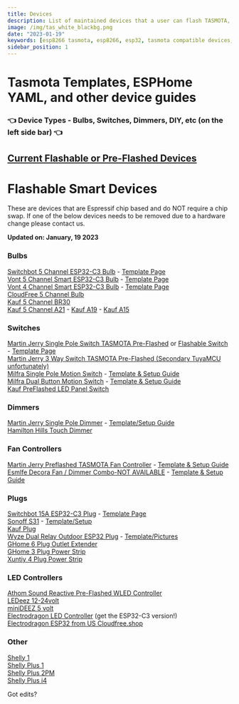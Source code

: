 ```yaml
---
title: Devices
description: List of maintained devices that a user can flash TASMOTA, ESPHome, etc to as well as Pre-Flashed ready to go devices
image: /img/tas_white_blackbg.png
date: "2023-01-19"
keywords: [esp8266 tasmota, esp8266, esp32, tasmota compatible devices, esphome compatible devices, espressif]
sidebar_position: 1
---
```


# Tasmota Templates, ESPHome YAML, and other device guides

### 👈 Device Types - Bulbs, Switches, Dimmers, DIY, etc (on the left side bar) 👈

## [Current Flashable or Pre-Flashed Devices](/wiki/devices/esp-flashable-devices)

# Flashable Smart Devices

These are devices that are Espressif chip based and do NOT require a chip swap.  If one of the below devices needs to be removed due to a hardware change please contact us.  

**Updated on: January, 19 2023**

### Bulbs

[Switchbot 5 Channel ESP32-C3 Bulb](https://amzn.to/38Vhuv3) - [Template Page](/wiki/devices/bulbs/switchbot_e26_w1401400)  
[Vont 5 Channel Smart ESP32-C3 Bulb](https://amzn.to/3Eq4WH8) - [Template Page](/wiki/devices/bulbs/vont_color_pro_slb04)  
[Vont 4 Channel Smart ESP32-C3 Bulb](https://amzn.to/3EoVow6) - [Template Page](/wiki/devices/bulbs/vont_color_slb02)  
[CloudFree 5 Channel Bulb](https://cloudfree.shop/product/cloudfree-smart-bulb-rgbcw/?ref=digiblur)  
[Kauf 5 Channel BR30](https://amzn.to/3BaxDIi)  
[Kauf 5 Channel A21](https://amzn.to/3KKsSbq) - [Kauf A19](https://amzn.to/3CvxZd8) - [Kauf A15](https://amzn.to/3ruBcmQ)

### Switches

[Martin Jerry Single Pole Switch TASMOTA Pre-Flashed](https://amzn.to/3K4qpIx) or [Flashable Switch](https://amzn.to/2IM0cn5) - [Template Page](/wiki/devices/switches/martin_jerry_mj-s01_single_pole)  
[Martin Jerry 3 Way Switch TASMOTA Pre-Flashed (Secondary TuyaMCU unfortunately)](https://amzn.to/3u2PJrv)  
[Milfra Single Pole Motion Switch](https://amzn.to/3NQUJ9W) - [Template & Setup Guide](/wiki/devices/switches/milfra-mfa05_cloudfree-swm1-single-relay)  
[Milfra Dual Button Motion Switch](https://amzn.to/3TTlm2m) - [Template & Setup Guide](/wiki/devices/switches/milfra-mfa06_dual_relay)    
[Kauf PreFlashed LED Panel Switch](https://amzn.to/3TGXqPo)  

### Dimmers

[Martin Jerry Single Pole Dimmer](https://amzn.to/3RzMRf9) - [Template/Setup Guide](/wiki/devices/dimmers/martin_jerry_mj-sd01_pwm_dimmer)    
[Hamilton Hills Touch Dimmer](https://amzn.to/3D6RwBw)  

### Fan Controllers

[Martin Jerry Preflashed TASMOTA Fan Controller](https://amzn.to/3SzwaBA) - [Template & Setup Guide](/wiki/devices/other/martin_jerry_fan_controller-us-fc-01_fan)  
[Esmlfe Decora Fan / Dimmer Combo-NOT AVAILABLE](https://amzn.to/3hgfoqX) - [Template & Setup Guide](/wiki/devices/other/treatlife_esmlfe_fan_ds03)  

### Plugs

[Switchbot 15A ESP32-C3 Plug](https://amzn.to/3MzVSSR) - [Template Page](/wiki/devices/plugs/switchbot_15_amp_w1901400)  
[Sonoff S31](https://amzn.to/3cQ0Wqk) - [Template/Setup](/wiki/devices/plugs/sonoff_s31)  
[Kauf Plug](https://amzn.to/3enZdZr)  
[Wyze Dual Relay Outdoor ESP32 Plug](https://amzn.to/3V01knd) - [Template/Pictures](/2021/03/27/how-to-flash-the-wyze-outdoor-plug-esphome-or-tasmota-local-control)  
[GHome 6 Plug Outlet Extender](https://amzn.to/3DluMw2)  
[GHome 3 Plug Power Strip](https://amzn.to/3TNHkDu)  
[Xuntiy 4 Plug Power Strip](https://amzn.to/3TWzLKQ)  

### LED Controllers

[Athom Sound Reactive Pre-Flashed WLED Controller](https://s.click.aliexpress.com/e/_Dedl7Hd)  
[LEDeez 12-24volt](https://wantmoore.tech/)  
[miniDEEZ 5 volt](https://wantmoore.tech/)  
[Electrodragon LED Controller](https://www.electrodragon.com/product/esp-led-strip-board/) (get the ESP32-C3 version!)  
[Electrodragon ESP32 from US Cloudfree.shop](https://cloudfree.shop/product/esp32-led-strip-wifi-control-board/?ref=digiblur)

### Other

[Shelly 1](https://s.click.aliexpress.com/e/_DF9rCJZ)  
[Shelly Plus 1](https://s.click.aliexpress.com/e/_Dn1KLaF)  
[Shelly Plus 2PM](https://s.click.aliexpress.com/e/_DD4OEs7)  
[Shelly Plus i4](https://s.click.aliexpress.com/e/_DCZkZ0R)  

Got edits?

<!---
digiblurDIY Favorites

How to Use a TASMOTA Template
--->